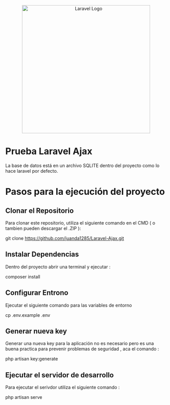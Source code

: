 <p align="center"><a href="https://laravel.com" target="_blank"><img src="https://raw.githubusercontent.com/laravel/art/master/logo-lockup/5%20SVG/2%20CMYK/1%20Full%20Color/laravel-logolockup-cmyk-red.svg" width="400" alt="Laravel Logo"></a></p>

# Prueba Laravel Ajax

La base de datos está en un archivo SQLITE dentro del proyecto como lo hace laravel por defecto.

# Pasos para la ejecución del proyecto

## Clonar el Repositorio

Para clonar este repositorio, utiliza el siguiente comando en el CMD ( o tambien pueden descargar el .ZIP ):

git clone https://github.com/juanda1285/Laravel-Ajax.git

## Instalar Dependencias 

Dentro del proyecto abrir una terminal y ejecutar : 

composer install

## Configurar Entrono

Ejecutar el siguiente comando para las variables de entorno 

cp .env.example .env

## Generar nueva key

Generar una nueva key para la aplicación no es necesario pero es una buena practica para prevenir problemas de seguridad , aca el comando : 

php artisan key:generate

## Ejecutar el servidor de desarrollo

Para ejecutar el serivdor utiliza el siguiente comando : 

php artisan serve


